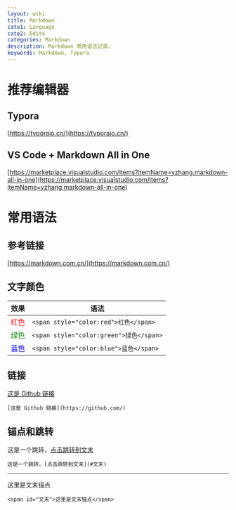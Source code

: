 ```yaml
---
layout: wiki
title: Markdown
cate1: Language
cate2: Edite
categories: Markdown
description: Markdown 常用语法记录。
keywords: Markdown, Typora
---
```


# 推荐编辑器

## Typora

[https://typoraio.cn/](https://typoraio.cn/)

## VS Code + Markdown All in One

[https://marketplace.visualstudio.com/items?itemName=yzhang.markdown-all-in-one](https://marketplace.visualstudio.com/items?itemName=yzhang.markdown-all-in-one)

# 常用语法

## 参考链接

[https://markdown.com.cn/](https://markdown.com.cn/)

## 文字颜色

| 效果                                  | 语法                                    |
| ------------------------------------- | --------------------------------------- |
| <span style="color:red">红色</span>   | `<span style="color:red">红色</span>`   |
| <span style="color:green">绿色</span> | `<span style="color:green">绿色</span>` |
| <span style="color:blue">蓝色</span>  | `<span style="color:blue">蓝色</span>`  |

## 链接

[这是 Github 链接](https://github.com/)

`[这是 Github 链接](https://github.com/)`

## 锚点和跳转

这是一个跳转，[点击跳转到文末](#文末)

`这是一个跳转，[点击跳转到文末](#文末)`

---

<span id="文末">这里是文末锚点</span>

`<span id="文末">这里是文末锚点</span>`

